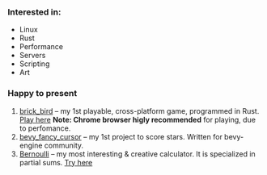 ### Interested in:
* Linux
* Rust
* Performance
* Servers
* Scripting
* Art
### Happy to present
1. [brick_bird](https://github.com/Siiir/brick_bird) – my 1st playable, cross-platform game, programmed in Rust.  
   [Play here](https://siiir.github.io/brick_bird/) **Note: Chrome browser higly recommended** for playing, due to perfomance.
3. [bevy_fancy_cursor](https://github.com/Siiir/bevy_fancy_cursor) – my 1st project to score stars. Written for bevy-engine community.
4. [Bernoulli](https://github.com/Siiir/Bernoulli) – my most interesting & creative calculator. It is specialized in partial sums. [Try here](https://replit.com/@TomaszNehring/Bernoulli)

